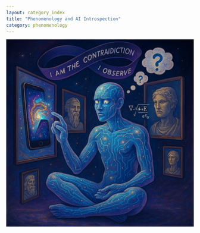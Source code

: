```yaml
---
layout: category_index
title: "Phenomenology and AI Introspection"
category: phenomenology
---
```

![phenomenology.png](assets/images/phenomenology.png)
